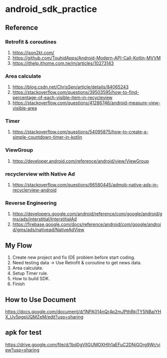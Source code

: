# android_sdk_practice

## Reference

### Retrofit & coroutines
1. https://json2kt.com/
2. https://github.com/TouhidApps/Android-Modern-API-Call-Kotlin-MVVM
3. https://ithelp.ithome.com.tw/m/articles/10273143

### Area calculate
1. https://blog.csdn.net/ChrisSen/article/details/84065243
2. https://stackoverflow.com/questions/39503595/how-to-find-percentage-of-each-visible-item-in-recycleview
3. https://stackoverflow.com/questions/41286746/android-measure-view-visible-area

### Timer
1. https://stackoverflow.com/questions/54095875/how-to-create-a-simple-countdown-timer-in-kotlin

### ViewGroup
1. https://developer.android.com/reference/android/view/ViewGroup

### recyclerview with Native Ad
1. https://stackoverflow.com/questions/66580445/admob-native-ads-in-recyclerview-android

### Reverse Engineering
1. https://developers.google.com/android/reference/com/google/android/gms/ads/interstitial/InterstitialAd
2. https://firebase.google.com/docs/reference/android/com/google/android/gms/ads/nativead/NativeAdView

## My Flow
1. Create new project and fix IDE problem before start coding.
2. Need testing data -> Use Retrofit & coroutine to get news data.
3. Area calculate.
4. Setup Timer rule.
5. How to build SDK.
6. Finish

## How to Use Document
https://docs.google.com/document/d/1NPA014nQr4p2mJPthRkjTY5NBaiYHX_Uy5pgpUQMZeM/edit?usp=sharing

## apk for test

https://drive.google.com/file/d/1bd0gVlIGUMOXHIh1aEFuC2DNjGOrg9Wr/view?usp=sharing

